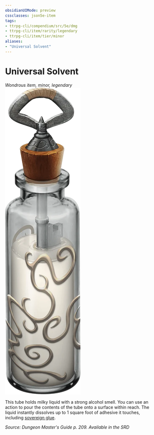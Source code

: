 ```yaml
---
obsidianUIMode: preview
cssclasses: json5e-item
tags:
- ttrpg-cli/compendium/src/5e/dmg
- ttrpg-cli/item/rarity/legendary
- ttrpg-cli/item/tier/minor
aliases: 
- "Universal Solvent"
---
```

# Universal Solvent
*Wondrous item, minor, legendary*  
![](/CLI/items/img/universal-solvent.webp#right)


This tube holds milky liquid with a strong alcohol smell. You can use an action to pour the contents of the tube onto a surface within reach. The liquid instantly dissolves up to 1 square foot of adhesive it touches, including [sovereign glue](/CLI/items/sovereign-glue.md).

*Source: Dungeon Master's Guide p. 209. Available in the <span title='Systems Reference Document (5.1)'>SRD</span>*